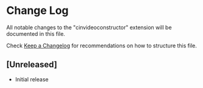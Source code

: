 # Change Log

All notable changes to the "cinvideoconstructor" extension will be documented in this file.

Check [Keep a Changelog](http://keepachangelog.com/) for recommendations on how to structure this file.

## [Unreleased]

- Initial release